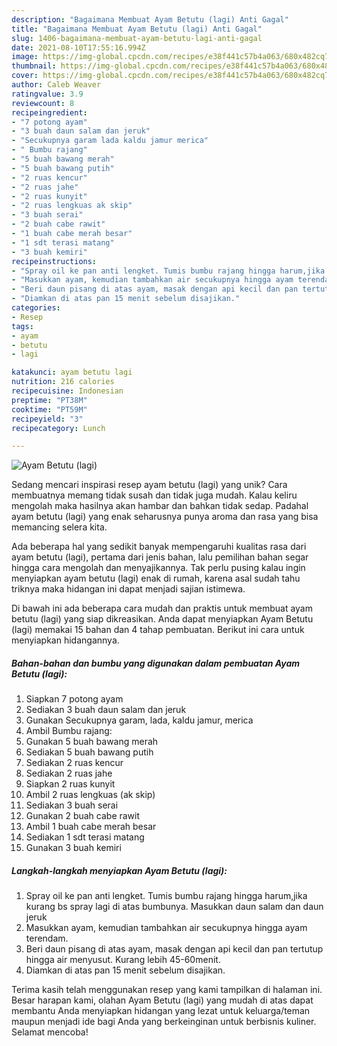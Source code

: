 ```yaml
---
description: "Bagaimana Membuat Ayam Betutu (lagi) Anti Gagal"
title: "Bagaimana Membuat Ayam Betutu (lagi) Anti Gagal"
slug: 1406-bagaimana-membuat-ayam-betutu-lagi-anti-gagal
date: 2021-08-10T17:55:16.994Z
image: https://img-global.cpcdn.com/recipes/e38f441c57b4a063/680x482cq70/ayam-betutu-lagi-foto-resep-utama.jpg
thumbnail: https://img-global.cpcdn.com/recipes/e38f441c57b4a063/680x482cq70/ayam-betutu-lagi-foto-resep-utama.jpg
cover: https://img-global.cpcdn.com/recipes/e38f441c57b4a063/680x482cq70/ayam-betutu-lagi-foto-resep-utama.jpg
author: Caleb Weaver
ratingvalue: 3.9
reviewcount: 8
recipeingredient:
- "7 potong ayam"
- "3 buah daun salam dan jeruk"
- "Secukupnya garam lada kaldu jamur merica"
- " Bumbu rajang"
- "5 buah bawang merah"
- "5 buah bawang putih"
- "2 ruas kencur"
- "2 ruas jahe"
- "2 ruas kunyit"
- "2 ruas lengkuas ak skip"
- "3 buah serai"
- "2 buah cabe rawit"
- "1 buah cabe merah besar"
- "1 sdt terasi matang"
- "3 buah kemiri"
recipeinstructions:
- "Spray oil ke pan anti lengket. Tumis bumbu rajang hingga harum,jika kurang bs spray lagi di atas bumbunya. Masukkan daun salam dan daun jeruk"
- "Masukkan ayam, kemudian tambahkan air secukupnya hingga ayam terendam."
- "Beri daun pisang di atas ayam, masak dengan api kecil dan pan tertutup hingga air menyusut. Kurang lebih 45-60menit."
- "Diamkan di atas pan 15 menit sebelum disajikan."
categories:
- Resep
tags:
- ayam
- betutu
- lagi

katakunci: ayam betutu lagi 
nutrition: 216 calories
recipecuisine: Indonesian
preptime: "PT38M"
cooktime: "PT59M"
recipeyield: "3"
recipecategory: Lunch

---
```



![Ayam Betutu (lagi)](https://img-global.cpcdn.com/recipes/e38f441c57b4a063/680x482cq70/ayam-betutu-lagi-foto-resep-utama.jpg)

Sedang mencari inspirasi resep ayam betutu (lagi) yang unik? Cara membuatnya memang tidak susah dan tidak juga mudah. Kalau keliru mengolah maka hasilnya akan hambar dan bahkan tidak sedap. Padahal ayam betutu (lagi) yang enak seharusnya punya aroma dan rasa yang bisa memancing selera kita.



Ada beberapa hal yang sedikit banyak mempengaruhi kualitas rasa dari ayam betutu (lagi), pertama dari jenis bahan, lalu pemilihan bahan segar hingga cara mengolah dan menyajikannya. Tak perlu pusing kalau ingin menyiapkan ayam betutu (lagi) enak di rumah, karena asal sudah tahu triknya maka hidangan ini dapat menjadi sajian istimewa.


Di bawah ini ada beberapa cara mudah dan praktis untuk membuat ayam betutu (lagi) yang siap dikreasikan. Anda dapat menyiapkan Ayam Betutu (lagi) memakai 15 bahan dan 4 tahap pembuatan. Berikut ini cara untuk menyiapkan hidangannya.

<!--inarticleads1-->

##### Bahan-bahan dan bumbu yang digunakan dalam pembuatan Ayam Betutu (lagi):

1. Siapkan 7 potong ayam
1. Sediakan 3 buah daun salam dan jeruk
1. Gunakan Secukupnya garam, lada, kaldu jamur, merica
1. Ambil  Bumbu rajang:
1. Gunakan 5 buah bawang merah
1. Sediakan 5 buah bawang putih
1. Sediakan 2 ruas kencur
1. Sediakan 2 ruas jahe
1. Siapkan 2 ruas kunyit
1. Ambil 2 ruas lengkuas (ak skip)
1. Sediakan 3 buah serai
1. Gunakan 2 buah cabe rawit
1. Ambil 1 buah cabe merah besar
1. Sediakan 1 sdt terasi matang
1. Gunakan 3 buah kemiri




<!--inarticleads2-->

##### Langkah-langkah menyiapkan Ayam Betutu (lagi):

1. Spray oil ke pan anti lengket. Tumis bumbu rajang hingga harum,jika kurang bs spray lagi di atas bumbunya. Masukkan daun salam dan daun jeruk
1. Masukkan ayam, kemudian tambahkan air secukupnya hingga ayam terendam.
1. Beri daun pisang di atas ayam, masak dengan api kecil dan pan tertutup hingga air menyusut. Kurang lebih 45-60menit.
1. Diamkan di atas pan 15 menit sebelum disajikan.




Terima kasih telah menggunakan resep yang kami tampilkan di halaman ini. Besar harapan kami, olahan Ayam Betutu (lagi) yang mudah di atas dapat membantu Anda menyiapkan hidangan yang lezat untuk keluarga/teman maupun menjadi ide bagi Anda yang berkeinginan untuk berbisnis kuliner. Selamat mencoba!
